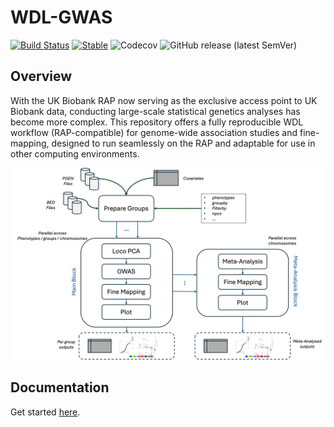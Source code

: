 # WDL-GWAS

[![Build Status](https://github.com/olivierlabayle/WDL-GWAS/actions/workflows/CI.yml/badge.svg?branch=main)](https://github.com/olivierlabayle/WDL-GWAS/actions/workflows/CI.yml?query=branch%3Amain)
[![Stable](https://img.shields.io/badge/docs-stable-blue.svg)](https://olivierlabayle.github.io/WDL-GWAS/stable/)
![Codecov](https://img.shields.io/codecov/c/github/olivierlabayle/WDL-GWAS/main)
![GitHub release (latest SemVer)](https://img.shields.io/github/v/release/olivierlabayle/WDL-GWAS)

## Overview

With the UK Biobank RAP now serving as the exclusive access point to UK Biobank data, conducting large-scale statistical genetics analyses has become more complex. This repository offers a fully reproducible WDL workflow (RAP-compatible) for genome-wide association studies and fine-mapping, designed to run seamlessly on the RAP and adaptable for use in other computing environments.

!["Workflow"](docs/src/assets/wdl-gwas-workflow.png)

## Documentation

Get started [here](https://olivierlabayle.github.io/WDL-GWAS/stable/).

